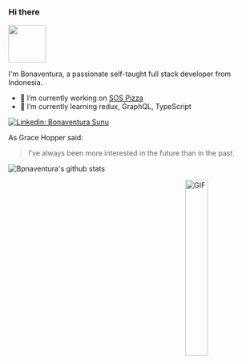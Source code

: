 ### Hi there
<img src="https://media.giphy.com/media/iJUhSOR9agCiXPFBqu/giphy.gif" width="75">

<!--
**bonasunu/bonasunu** is a ✨ _special_ ✨ repository because its `README.md` (this file) appears on your GitHub profile.

Here are some ideas to get you started:

- 🔭 I’m currently working on ...
- 🌱 I’m currently learning ...
- 👯 I’m looking to collaborate on ...
- 🤔 I’m looking for help with ...
- 💬 Ask me about ...
- 📫 How to reach me: ...
- 😄 Pronouns: ...
- ⚡ Fun fact: ...
-->
I'm Bonaventura, a passionate self-taught full stack developer from Indonesia.

- 🔭 I’m currently working on <a href="https://github.com/bonasunu/pizzaSOS" target="_blank">SOS Pizza</a>
- 🌱 I’m currently learning redux, GraphQL, TypeScript

[![Linkedin: Bonaventura Sunu](https://img.shields.io/badge/-bonasunu-blue?style=flat-square&logo=Linkedin&logoColor=white&link=https://www.linkedin.com/in/bonasunu/)](https://www.linkedin.com/in/bonasunu/)

As Grace Hopper said:
> I’ve always been more interested 
> in the future than in the past.

![Bpnaventura's github stats](https://github-readme-stats.vercel.app/api?username=bonasunu&show_icons=true&theme=cobalt)

<img align="right" width = "30%" alt="GIF" height="auto" src="https://media.giphy.com/media/l0NwNrl4BtDD7JCx2/giphy.gif" />

